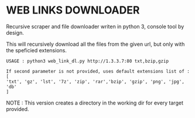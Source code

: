 # WEB LINKS DOWNLOADER
Recursive scraper and file downloader writen in python 3, console tool by design.

This will recursively download all the files from the given url,
    but only with the speficied extensions.
    
    USAGE : python3 web_link_dl.py http://1.3.3.7:80 txt,bzip,gzip
    
    If second parameter is not provided, uses default extensions list of :
    [
    'txt', 'gz', 'lst', '7z', 'zip', 'rar','bzip', 'gzip', 'png', 'jpg', 'db'
    ]

NOTE : This version creates a directory in the working dir for every target provided.
